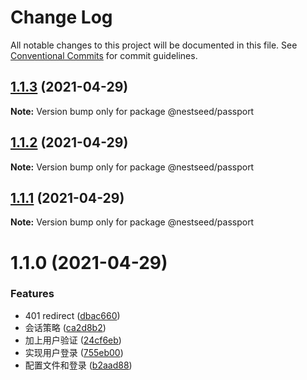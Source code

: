 # Change Log

All notable changes to this project will be documented in this file.
See [Conventional Commits](https://conventionalcommits.org) for commit guidelines.

## [1.1.3](https://github.com/fyl080801/nest-test/compare/@nestseed/passport@1.1.2...@nestseed/passport@1.1.3) (2021-04-29)

**Note:** Version bump only for package @nestseed/passport





## [1.1.2](https://github.com/fyl080801/nest-test/compare/@nestseed/passport@1.1.1...@nestseed/passport@1.1.2) (2021-04-29)

**Note:** Version bump only for package @nestseed/passport





## [1.1.1](https://github.com/fyl080801/nest-test/compare/@nestseed/passport@1.1.0...@nestseed/passport@1.1.1) (2021-04-29)

**Note:** Version bump only for package @nestseed/passport





# 1.1.0 (2021-04-29)


### Features

* 401 redirect ([dbac660](https://github.com/fyl080801/nest-test/commit/dbac6605bbe797670140ff0379e5f2c993c917c0))
* 会话策略 ([ca2d8b2](https://github.com/fyl080801/nest-test/commit/ca2d8b2ed28e291fbdcf4ac61e40ae84c907cc9c))
* 加上用户验证 ([24cf6eb](https://github.com/fyl080801/nest-test/commit/24cf6eb4469fef9c61dfd3ed8d73920c6314ead9))
* 实现用户登录 ([755eb00](https://github.com/fyl080801/nest-test/commit/755eb00c006655eafb6ba2d257aa1798d2beea05))
* 配置文件和登录 ([b2aad88](https://github.com/fyl080801/nest-test/commit/b2aad883a6c02eae7ee09a3a6ed3626a3961a62a))
